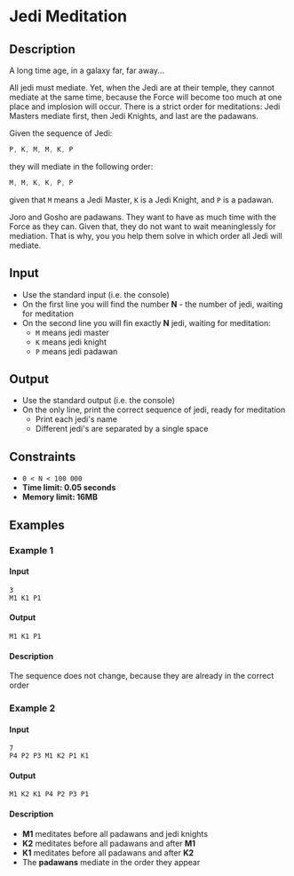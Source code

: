# Jedi Meditation

## Description

A long time age, in a galaxy far, far away...

All jedi must mediate. Yet, when the Jedi are at their temple, they cannot mediate at the same time, because the Force will become too much at one place and implosion will occur. There is a strict order for meditations: Jedi Masters mediate first, then Jedi Knights, and last are the padawans.

Given the sequence of Jedi:
```cs
P, K, M, M, K, P
```
they will mediate in the following order:
```cs
M, M, K, K, P, P
```

given that `M` means a Jedi Master, `K` is a Jedi Knight, and `P` is a padawan.

Joro and Gosho are padawans. They want to have as much time with the Force as they can. Given that, they do not want to wait meaninglessly for mediation. That is why, you you help them solve in which order all Jedi will mediate.

## Input

- Use the standard input (i.e. the console)
- On the first line you will find the number **N** - the number of jedi, waiting for meditation
- On the second line you will fin exactly **N** jedi, waiting for meditation:
  - `M` means jedi master
  - `K` means jedi knight
  - `P` means jedi padawan

## Output

- Use the standard output (i.e. the console)
- On the only line, print the correct sequence of jedi, ready for meditation
  - Print each jedi's name
  - Different jedi's are separated by a single space

## Constraints

- `0 < N < 100 000`
- **Time limit: 0.05 seconds**
- **Memory limit: 16MB**

##  Examples

###  Example 1

####  Input

```
3
M1 K1 P1
```

####  Output

```
M1 K1 P1
```

####  Description

The sequence does not change, because they are already in the correct order


###  Example 2

####  Input

```
7
P4 P2 P3 M1 K2 P1 K1
```

####  Output

```
M1 K2 K1 P4 P2 P3 P1
```

####  Description

- **M1** meditates before all padawans and jedi knights
- **K2** meditates before all padawans and after **M1**
- **K1** meditates before all padawans and after **K2**
- The **padawans** mediate in the order they appear
